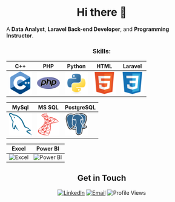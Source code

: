 <h1 align= "center"><b> Hi there 👋</b></h1>

A **Data Analyst**, **Laravel Back-end Developer**, and **Programming Instructor**.

<div align= "center">
</div>

<div align= "center">

### Skills:
| C++ | PHP | Python | HTML | Laravel |
|----------|----------|----------|----------|----------|
| <img src="https://github.com/devicons/devicon/blob/master/icons/cplusplus/cplusplus-original.svg" title="C++" alt="C++" width="60" height="60"/> | <img src="https://github.com/devicons/devicon/blob/master/icons/php/php-original.svg" title="PHP" alt="PHP" width="60" height="60"/> | <img src="https://github.com/devicons/devicon/blob/master/icons/python/python-original.svg" title="Python" alt="Python" width="60" height="60"/> | <img src="https://github.com/devicons/devicon/blob/master/icons/html5/html5-original.svg" title="HTML" alt="HTML" width="60" height="60"/> | <img src="https://github.com/devicons/devicon/blob/master/icons/css3/css3-original.svg" title="CSS" alt="CSS" width="60" height="60"/> |  


| MySql | MS SQL | PostgreSQL |
|----------|----------|----------|
| <img src="https://github.com/devicons/devicon/blob/master/icons/mysql/mysql-original.svg" title="MySQL" alt="MySQL" width="60" height="60"/> | <img src="https://github.com/devicons/devicon/blob/master/icons/microsoftsqlserver/microsoftsqlserver-plain.svg" title="MS SQL" alt="MS SQL" width="60" height="60"/> | <img src="https://github.com/devicons/devicon/blob/master/icons/postgresql/postgresql-original.svg" title="PostgreSQL" alt="PostgreSQL" width="60" height="60"/> |

| Excel | Power BI |
|----------|----------|
| <img src="https://github.com/devicons/devicon/blob/master/icons/microsoftexcel/microsoftexcel-original.svg" title="Excel" alt="Excel" width="60" height="60"/> | <img src="https://github.com/devicons/devicon/blob/master/icons/powerbi/powerbi-original.svg" title="Power BI" alt="Power BI" width="60" height="60"/> |


## Get in Touch
[![LinkedIn](https://img.shields.io/badge/LinkedIn-0077B5?style=for-the-badge&logo=linkedin&logoColor=white)](https://www.linkedin.com/in/a7medya7hia)
[![Email](https://img.shields.io/badge/Email-D14836?style=for-the-badge&logo=gmail&logoColor=white)](mailto:a7med.ye7ia44@gmail.com)
![Profile Views](https://komarev.com/ghpvc/?username=Mohamedselim2&color=brightgreen)


</div>
